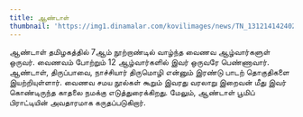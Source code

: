 ```yaml
---
title: ஆண்டாள்
thumbnail: 'https://img1.dinamalar.com/kovilimages/news/TN_131214142402000000.jpg'
---
```

ஆண்டாள் தமிழகத்தில் 7ஆம் நூற்றாண்டில் வாழ்ந்த வைணவ ஆழ்வார்களுள் ஒருவர். வைணவம் போற்றும் 12 ஆழ்வார்களில் இவர் ஒருவரே பெண்ணாவார். ஆண்டாள், திருப்பாவை, நாச்சியார் திருமொழி என்னும் இரண்டு பாடற் தொகுதிகளை இயற்றியுள்ளார். வைணவ சமய நூல்கள் கூறும் இவரது வரலாறு இறைவன் மீது இவர் கொண்டிருந்த காதலை நமக்கு எடுத்துரைக்கிறது. மேலும், ஆண்டாள் பூமிப் பிராட்டியின் அவதாரமாக கருதப்படுகிறார்.